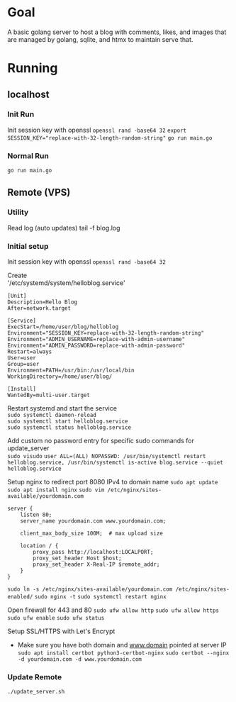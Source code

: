 # Goal
A basic golang server to host a blog with comments, likes, and images that are managed by golang, sqlite, and htmx to maintain serve that.

# Running
## localhost
### Init Run
Init session key with openssl
`openssl rand -base64 32`
`export SESSION_KEY="replace-with-32-length-random-string"`
`go run main.go`

### Normal Run
`go run main.go`

## Remote (VPS)
### Utility
Read log (auto updates)
tail -f blog.log

### Initial setup
Init session key with openssl
`openssl rand -base64 32`

Create  
'/etc/systemd/system/helloblog.service'
```
[Unit]
Description=Hello Blog
After=network.target

[Service]
ExecStart=/home/user/blog/helloblog
Environment="SESSION_KEY=replace-with-32-length-random-string"
Environment="ADMIN_USERNAME=replace-with-admin-username"
Environment="ADMIN_PASSWORD=replace-with-admin-password"
Restart=always
User=user
Group=user
Environment=PATH=/usr/bin:/usr/local/bin
WorkingDirectory=/home/user/blog/

[Install]
WantedBy=multi-user.target
```

Restart systemd and start the service  
`sudo systemctl daemon-reload`  
`sudo systemctl start helloblog.service`  
`sudo systemctl status helloblog.service`  

Add custom no password entry for specific sudo commands for update_server  
`sudo visudo`
`user ALL=(ALL) NOPASSWD: /usr/bin/systemctl restart helloblog.service, /usr/bin/systemctl is-active blog.service --quiet helloblog.service`

Setup nginx to redirect port 8080 IPv4 to domain name
`sudo apt update`
`sudo apt install nginx`
`sudo vim /etc/nginx/sites-available/yourdomain.com`
```
server {
    listen 80;
    server_name yourdomain.com www.yourdomain.com;

    client_max_body_size 100M;  # max upload size
    
    location / {
        proxy_pass http://localhost:LOCALPORT;
        proxy_set_header Host $host;
        proxy_set_header X-Real-IP $remote_addr;
    }
}
```
`sudo ln -s /etc/nginx/sites-available/yourdomain.com /etc/nginx/sites-enabled/`
`sudo nginx -t`
`sudo systemctl restart nginx`

Open firewall for 443 and 80
`sudo ufw allow http`
`sudo ufw allow https`
`sudo ufw enable`
`sudo ufw status`

Setup SSL/HTTPS with Let's Encrypt
- Make sure you have both domain and www.domain pointed at server IP
`sudo apt install certbot python3-certbot-nginx`
`sudo certbot --nginx -d yourdomain.com -d www.yourdomain.com`


### Update Remote
`./update_server.sh`
